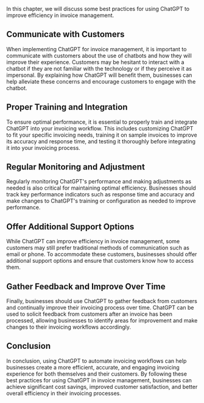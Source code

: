 
In this chapter, we will discuss some best practices for using ChatGPT to improve efficiency in invoice management.

Communicate with Customers
--------------------------

When implementing ChatGPT for invoice management, it is important to communicate with customers about the use of chatbots and how they will improve their experience. Customers may be hesitant to interact with a chatbot if they are not familiar with the technology or if they perceive it as impersonal. By explaining how ChatGPT will benefit them, businesses can help alleviate these concerns and encourage customers to engage with the chatbot.

Proper Training and Integration
-------------------------------

To ensure optimal performance, it is essential to properly train and integrate ChatGPT into your invoicing workflow. This includes customizing ChatGPT to fit your specific invoicing needs, training it on sample invoices to improve its accuracy and response time, and testing it thoroughly before integrating it into your invoicing process.

Regular Monitoring and Adjustment
---------------------------------

Regularly monitoring ChatGPT's performance and making adjustments as needed is also critical for maintaining optimal efficiency. Businesses should track key performance indicators such as response time and accuracy and make changes to ChatGPT's training or configuration as needed to improve performance.

Offer Additional Support Options
--------------------------------

While ChatGPT can improve efficiency in invoice management, some customers may still prefer traditional methods of communication such as email or phone. To accommodate these customers, businesses should offer additional support options and ensure that customers know how to access them.

Gather Feedback and Improve Over Time
-------------------------------------

Finally, businesses should use ChatGPT to gather feedback from customers and continually improve their invoicing process over time. ChatGPT can be used to solicit feedback from customers after an invoice has been processed, allowing businesses to identify areas for improvement and make changes to their invoicing workflows accordingly.

Conclusion
----------

In conclusion, using ChatGPT to automate invoicing workflows can help businesses create a more efficient, accurate, and engaging invoicing experience for both themselves and their customers. By following these best practices for using ChatGPT in invoice management, businesses can achieve significant cost savings, improved customer satisfaction, and better overall efficiency in their invoicing processes.
